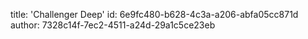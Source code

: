 title: 'Challenger Deep'
id: 6e9fc480-b628-4c3a-a206-abfa05cc871d
author: 7328c14f-7ec2-4511-a24d-29a1c5ce23eb
